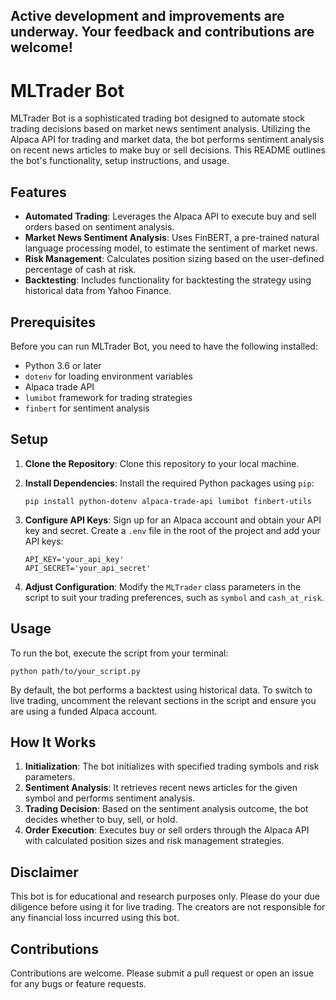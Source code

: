 
## Active development and improvements are underway. Your feedback and contributions are welcome!
# MLTrader Bot

MLTrader Bot is a sophisticated trading bot designed to automate stock trading decisions based on market news sentiment analysis. Utilizing the Alpaca API for trading and market data, the bot performs sentiment analysis on recent news articles to make buy or sell decisions. This README outlines the bot's functionality, setup instructions, and usage.

## Features

- **Automated Trading**: Leverages the Alpaca API to execute buy and sell orders based on sentiment analysis.
- **Market News Sentiment Analysis**: Uses FinBERT, a pre-trained natural language processing model, to estimate the sentiment of market news.
- **Risk Management**: Calculates position sizing based on the user-defined percentage of cash at risk.
- **Backtesting**: Includes functionality for backtesting the strategy using historical data from Yahoo Finance.

## Prerequisites

Before you can run MLTrader Bot, you need to have the following installed:
- Python 3.6 or later
- `dotenv` for loading environment variables
- Alpaca trade API
- `lumibot` framework for trading strategies
- `finbert` for sentiment analysis

## Setup

1. **Clone the Repository**: Clone this repository to your local machine.

2. **Install Dependencies**: Install the required Python packages using `pip`:
   ```
   pip install python-dotenv alpaca-trade-api lumibot finbert-utils
   ```

3. **Configure API Keys**: Sign up for an Alpaca account and obtain your API key and secret. Create a `.env` file in the root of the project and add your API keys:
   ```
   API_KEY='your_api_key'
   API_SECRET='your_api_secret'
   ```

4. **Adjust Configuration**: Modify the `MLTrader` class parameters in the script to suit your trading preferences, such as `symbol` and `cash_at_risk`.

## Usage

To run the bot, execute the script from your terminal:
```
python path/to/your_script.py
```

By default, the bot performs a backtest using historical data. To switch to live trading, uncomment the relevant sections in the script and ensure you are using a funded Alpaca account.

## How It Works

1. **Initialization**: The bot initializes with specified trading symbols and risk parameters.
2. **Sentiment Analysis**: It retrieves recent news articles for the given symbol and performs sentiment analysis.
3. **Trading Decision**: Based on the sentiment analysis outcome, the bot decides whether to buy, sell, or hold.
4. **Order Execution**: Executes buy or sell orders through the Alpaca API with calculated position sizes and risk management strategies.

## Disclaimer

This bot is for educational and research purposes only. Please do your due diligence before using it for live trading. The creators are not responsible for any financial loss incurred using this bot.

## Contributions

Contributions are welcome. Please submit a pull request or open an issue for any bugs or feature requests.
